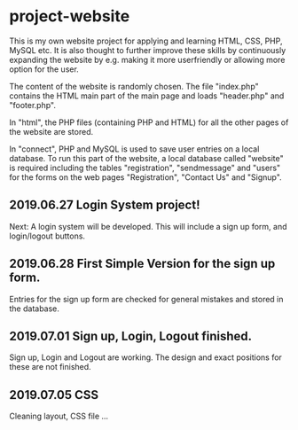 # project-website
This is my own website project for applying and learning HTML, CSS, PHP, MySQL etc. It is also thought to further improve these skills by continuously expanding the website by e.g. making it more userfriendly or allowing more option for the user.

The content of the website is randomly chosen. The file "index.php" contains the HTML main part of the main page and loads "header.php" and "footer.php". 

In "html", the PHP files (containing PHP and HTML) for all the other pages of the website are stored.

In "connect", PHP and MySQL is used to save user entries on a local database. To run this part of the website, a local database called "website" is required including the tables "registration", "sendmessage" and "users" for the forms on the web pages "Registration", "Contact Us" and "Signup".

## 2019.06.27 Login System project!
Next: A login system will be developed. This will include a sign up form, and login/logout buttons.

## 2019.06.28 First Simple Version for the sign up form.
Entries for the sign up form are checked for general mistakes and stored in the database.

## 2019.07.01 Sign up, Login, Logout finished.
Sign up, Login and Logout are working. The design and exact positions for these are not finished.

## 2019.07.05 CSS
Cleaning layout, CSS file ...
